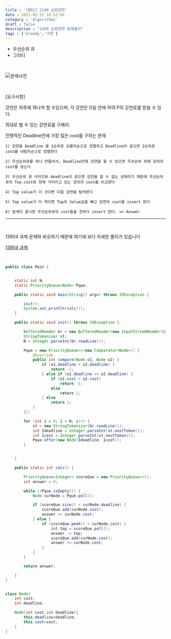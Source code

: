 ```yaml
---
title : '[BOJ] 2109 순회강연'
date : 2021-01-15 18:52:04
category : 'Algorithms'
draft : false
description : "2109 순회강연 문제풀이"
tags : ['Greedy','구현']
---
```


* 우선순위 큐
* 그리디

<br/>

![문제사진](https://user-images.githubusercontent.com/57346393/104706348-4f112c80-575e-11eb-8f51-e10e31cadd6e.png)

<br/>

[요구사항]

강연은 하루에 하나씩 할 수있으며, 각 강연은 D일 안에 하여 P의 강연료를 받을 수 있다.

최대로 벌 수 있는 강연료를 구해라.


전형적인 Deadline안에 가장 많은 cost를 구하는 문제

```
1) 강연을 Deadline 을 1순위로 오름차순으로 정렬하고 Deadline이 같으면 2순위로 cost를 내림차순으로 정렬한다

2) 우선순위큐를 하나 만들어서, Deadline안에 강연을 할 수 있으면 우선순위 큐에 강의의 cost를 넣는다

3) 우선순위 큐 사이즈와 deadline이 같으면 강연을 할 수 없는 상태이기 때문에 우선순위큐의 Top.cost와 현재 가리키고 있는 강의의 cost를 비교한다

4) Top value가 더 크다면 다음 강연을 탐색한다

5) Top value가 더 작다면 Top의 Value값을 빼고 강연의 cost를 insert 한다

6) 탐색이 끝나면 우선순위큐의 cost들을 전부다 insert 한다. => Answer
```

---
<br/>

13904 과제 문제와 비슷하기 때문에 여기에 보다 자세한 풀이가 있습니다

[13904 과제](https://chmook.netlify.app/Algorithms/[BOJ]%2013904%20%EA%B3%BC%EC%A0%9C/)

<br/>


```java
public class Main {


    static int N;
    static PriorityQueue<Node> Pque;

    public static void main(String[] argv) throws IOException {

        init();
        System.out.println(calc());
    }

    public static void init() throws IOException {

        BufferedReader br = new BufferedReader(new InputStreamReader(System.in));
        StringTokenizer st;
        N = Integer.parseInt(br.readLine());

        Pque = new PriorityQueue<>(new Comparator<Node>() {
            @Override
            public int compare(Node o1, Node o2) {
                if (o1.deadline < o2.deadline) {
                    return -1;
                } else if (o1.deadline == o2.deadline) {
                    if (o1.cost > o2.cost)
                        return -1;
                    else
                        return 1;
                } else
                    return 1;
            }
        });

        for (int i = 0; i < N; i++) {
            st = new StringTokenizer(br.readLine());
            int Ideadline = Integer.parseInt(st.nextToken());
            int Icost = Integer.parseInt(st.nextToken());
            Pque.offer(new Node(Ideadline, Icost));
        }


    }

    public static int calc() {

        PriorityQueue<Integer> scoreQue = new PriorityQueue<>();
        int answer = 0;

        while (!Pque.isEmpty()) {
            Node curNode = Pque.poll();

            if (scoreQue.size() < curNode.deadline) {
                scoreQue.add(curNode.cost);
                answer += curNode.cost;
            } else {
                if (scoreQue.peek() < curNode.cost) {
                    int top = scoreQue.poll();
                    answer -= top;
                    scoreQue.add(curNode.cost);
                    answer += curNode.cost;
                }
            }
        }

        return answer;

    }
}


class Node{
    int cost;
    int deadline;

    Node(int cost,int deadline){
        this.deadline=deadline;
        this.cost=cost;
    }
}

```